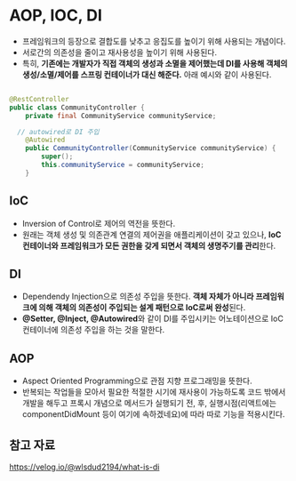 # AOP, IOC, DI

- 프레임워크의 등장으로 결합도를 낮추고 응집도를 높이기 위해 사용되는 개념이다.
- 서로간의 의존성을 줄이고 재사용성을 높이기 위해 사용된다.
- 특히, **기존에는 개발자가 직접 객체의 생성과 소멸을 제어했는데 DI를 사용해 객체의 생성/소멸/제어를 스프링 컨테이너가 대신 해준다.** 아래 예시와 같이 사용된다.
```Java

@RestController
public class CommunityController {
	private final CommunityService communityService;

  // autowired로 DI 주입
	@Autowired
	public CommunityController(CommunityService communityService) {
		super();
		this.communityService = communityService;
	}
```

## IoC
- Inversion of Control로 제어의 역전을 뜻한다.
- 원래는 객체 생성 및 의존관계 연결의 제어권을 애플리케이션이 갖고 있으나, **IoC 컨테이너와 프레임워크가 모든 권한을 갖게 되면서 객체의 생명주기를 관리**한다.

## DI
- Dependendy Injection으로 의존성 주입을 뜻한다. **객체 자체가 아니라 프레임워크에 의해 객체의 의존성이 주입되는 설계 패턴으로 IoC로써 완성**된다.
- **@Setter, @Inject, @Autowired**와 같이 DI를 주입시키는 어노테이션으로 IoC 컨테이너에 의존성 주입을 하는 것을 말한다.
## AOP
- Aspect Oriented Programming으로 관점 지향 프로그래밍을 뜻한다.
- 반복되는 작업들을 모아서 필요한 적절한 시기에 재사용이 가능하도록 코드 밖에서 개발을 해두고 프록시 개념으로 메서드가 실행되기 전, 후, 실행시점(리액트에는 componentDidMount 등이 여기에 속하겠네요)에 따라 따로 기능을 적용시킨다.

## 참고 자료
https://velog.io/@wlsdud2194/what-is-di